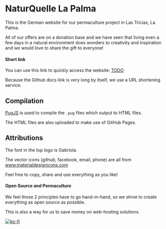 # NaturQuelle La Palma

This is the German website for our permaculture project in Las Tricias, La Palma.

All of our offers are on a donation base and we have seen that living even a few days in a natural environment does wonders to creativity and inspiration and we would love to share the gift to everyone!

#### Short link

You can use this link to quickly access the website: [TODO]()

Because the Github docs link is very long by itself, we use a URL shortening service.

## Compilation

[PugJS](https://pugjs.org) is used to compile the `.pug` files which output to HTML files.

The HTML files are also uploaded to make use of GitHub Pages.

## Attributions

The font in the top logo is Gabriola.

The vector icons (github, facebook, email, phone) are all from www.materialdesignicons.com

Feel free to copy, share and use everything as you like!

#### Open Source and Permaculture 

We feel those 2 principles have to go hand-in-hand, so we strive to create everything as open source as possible.

This is also a way for us to save money on web-hosting solutions.

[![ko-fi](https://www.ko-fi.com/img/donate_sm.png)](https://ko-fi.com/N4N4R7VV)
